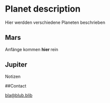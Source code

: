 # Planet description
Hier werdden verschiedene Planeten beschrieben
## Mars
Anfänge kommen <b> hier </b> rein
## Jupiter
Notizen

##Contact

bla@blub.blib
